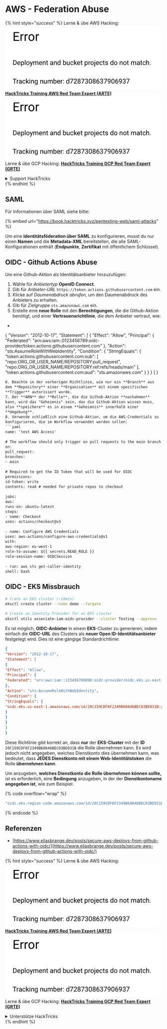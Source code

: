 # AWS - Federation Abuse

{% hint style="success" %}
Lerne & übe AWS Hacking:<img src="../../../.gitbook/assets/image (1) (1).png" alt="" data-size="line">[**HackTricks Training AWS Red Team Expert (ARTE)**](https://training.hacktricks.xyz/courses/arte)<img src="../../../.gitbook/assets/image (1) (1).png" alt="" data-size="line">\
Lerne & übe GCP Hacking: <img src="../../../.gitbook/assets/image (2).png" alt="" data-size="line">[**HackTricks Training GCP Red Team Expert (GRTE)**<img src="../../../.gitbook/assets/image (2).png" alt="" data-size="line">](https://training.hacktricks.xyz/courses/grte)

<details>

<summary>Support HackTricks</summary>

* Überprüfe die [**Abonnementpläne**](https://github.com/sponsors/carlospolop)!
* **Tritt der** 💬 [**Discord-Gruppe**](https://discord.gg/hRep4RUj7f) oder der [**Telegram-Gruppe**](https://t.me/peass) bei oder **folge** uns auf **Twitter** 🐦 [**@hacktricks\_live**](https://twitter.com/hacktricks\_live)**.**
* **Teile Hacking-Tricks, indem du PRs an die** [**HackTricks**](https://github.com/carlospolop/hacktricks) und [**HackTricks Cloud**](https://github.com/carlospolop/hacktricks-cloud) GitHub-Repos einreichst.

</details>
{% endhint %}

## SAML

Für Informationen über SAML siehe bitte:

{% embed url="https://book.hacktricks.xyz/pentesting-web/saml-attacks" %}

Um eine **Identitätsföderation über SAML** zu konfigurieren, musst du nur einen **Namen** und die **Metadata-XML** bereitstellen, die alle SAML-Konfigurationen enthält (**Endpunkte**, **Zertifikat** mit öffentlichem Schlüssel).

## OIDC - Github Actions Abuse

Um eine Github-Aktion als Identitätsanbieter hinzuzufügen:

1. Wähle für _Anbietertyp_ **OpenID Connect**.
2. Gib für _Anbieter-URL_ `https://token.actions.githubusercontent.com` ein.
3. Klicke auf _Daumenabdruck abrufen_, um den Daumenabdruck des Anbieters zu erhalten.
4. Gib für _Zielgruppe_ `sts.amazonaws.com` ein.
5. Erstelle eine **neue Rolle** mit den **Berechtigungen**, die die Github-Aktion benötigt, und einer **Vertrauensrichtlinie**, die dem Anbieter vertraut, wie:
* ```json
{
"Version": "2012-10-17",
"Statement": [
{
"Effect": "Allow",
"Principal": {
"Federated": "arn:aws:iam::0123456789:oidc-provider/token.actions.githubusercontent.com"
},
"Action": "sts:AssumeRoleWithWebIdentity",
"Condition": {
"StringEquals": {
"token.actions.githubusercontent.com:sub": [
"repo:ORG_OR_USER_NAME/REPOSITORY:pull_request",
"repo:ORG_OR_USER_NAME/REPOSITORY:ref:refs/heads/main"
],
"token.actions.githubusercontent.com:aud": "sts.amazonaws.com"
}
}
}
]
}
```
6. Beachte in der vorherigen Richtlinie, wie nur ein **Branch** aus dem **Repository** einer **Organisation** mit einem spezifischen **Trigger** autorisiert wurde.
7. Der **ARN** der **Rolle**, die die Github-Aktion **nachahmen** kann, wird das "Geheimnis" sein, das die Github-Aktion wissen muss, also **speichere** es in einem **Geheimnis** innerhalb einer **Umgebung**.
8. Verwende schließlich eine Github-Aktion, um die AWS-Credentials zu konfigurieren, die im Workflow verwendet werden sollen:
```yaml
name: 'test AWS Access'

# The workflow should only trigger on pull requests to the main branch
on:
pull_request:
branches:
- main

# Required to get the ID Token that will be used for OIDC
permissions:
id-token: write
contents: read # needed for private repos to checkout

jobs:
aws:
runs-on: ubuntu-latest
steps:
- name: Checkout
uses: actions/checkout@v3

- name: Configure AWS Credentials
uses: aws-actions/configure-aws-credentials@v1
with:
aws-region: eu-west-1
role-to-assume: ${{ secrets.READ_ROLE }}
role-session-name: OIDCSession

- run: aws sts get-caller-identity
shell: bash
```
## OIDC - EKS Missbrauch
```bash
# Crate an EKS cluster (~10min)
eksctl create cluster --name demo --fargate
```

```bash
# Create an Identity Provider for an EKS cluster
eksctl utils associate-iam-oidc-provider --cluster Testing --approve
```
Es ist möglich, **OIDC-Anbieter** in einem **EKS**-Cluster zu generieren, indem einfach die **OIDC-URL** des Clusters als **neuer Open ID-Identitätsanbieter** festgelegt wird. Dies ist eine gängige Standardrichtlinie:
```json
{
"Version": "2012-10-17",
"Statement": [
{
"Effect": "Allow",
"Principal": {
"Federated": "arn:aws:iam::123456789098:oidc-provider/oidc.eks.us-east-1.amazonaws.com/id/20C159CDF6F2349B68846BEC03BE031B"
},
"Action": "sts:AssumeRoleWithWebIdentity",
"Condition": {
"StringEquals": {
"oidc.eks.us-east-1.amazonaws.com/id/20C159CDF6F2349B68846BEC03BE031B:aud": "sts.amazonaws.com"
}
}
}
]
}
```
Diese Richtlinie gibt korrekt an, dass **nur** der **EKS-Cluster** mit der **ID** `20C159CDF6F2349B68846BEC03BE031B` die Rolle übernehmen kann. Es wird jedoch nicht angegeben, welches Dienstkonto dies übernehmen kann, was bedeutet, dass **JEDES Dienstkonto mit einem Web-Identitätstoken** die Rolle **übernehmen kann**.

Um anzugeben, **welches Dienstkonto die Rolle übernehmen können sollte,** ist es erforderlich, eine **Bedingung** anzugeben, in der der **Dienstkontoname angegeben ist**, wie zum Beispiel: 

{% code overflow="wrap" %}
```bash
"oidc.eks.region-code.amazonaws.com/id/20C159CDF6F2349B68846BEC03BE031B:sub": "system:serviceaccount:default:my-service-account",
```
{% endcode %}

## Referenzen

* [https://www.eliasbrange.dev/posts/secure-aws-deploys-from-github-actions-with-oidc/](https://www.eliasbrange.dev/posts/secure-aws-deploys-from-github-actions-with-oidc/)

{% hint style="success" %}
Lerne & übe AWS Hacking:<img src="../../../.gitbook/assets/image (1) (1).png" alt="" data-size="line">[**HackTricks Training AWS Red Team Expert (ARTE)**](https://training.hacktricks.xyz/courses/arte)<img src="../../../.gitbook/assets/image (1) (1).png" alt="" data-size="line">\
Lerne & übe GCP Hacking: <img src="../../../.gitbook/assets/image (2).png" alt="" data-size="line">[**HackTricks Training GCP Red Team Expert (GRTE)**<img src="../../../.gitbook/assets/image (2).png" alt="" data-size="line">](https://training.hacktricks.xyz/courses/grte)

<details>

<summary>Unterstütze HackTricks</summary>

* Überprüfe die [**Abonnementpläne**](https://github.com/sponsors/carlospolop)!
* **Tritt der** 💬 [**Discord-Gruppe**](https://discord.gg/hRep4RUj7f) oder der [**Telegram-Gruppe**](https://t.me/peass) bei oder **folge** uns auf **Twitter** 🐦 [**@hacktricks\_live**](https://twitter.com/hacktricks\_live)**.**
* **Teile Hacking-Tricks, indem du PRs zu den** [**HackTricks**](https://github.com/carlospolop/hacktricks) und [**HackTricks Cloud**](https://github.com/carlospolop/hacktricks-cloud) GitHub-Repos einreichst.

</details>
{% endhint %}
